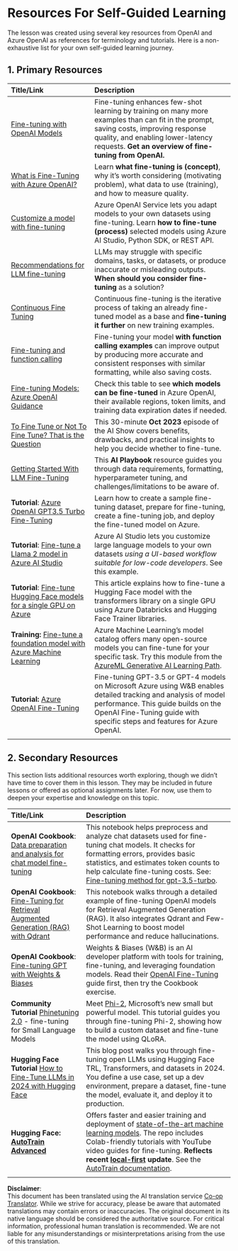 <!--
CO_OP_TRANSLATOR_METADATA:
{
  "original_hash": "c2f423d1402f71ca3869ec135bb77d16",
  "translation_date": "2025-07-09T17:52:42+00:00",
  "source_file": "18-fine-tuning/RESOURCES.md",
  "language_code": "en"
}
-->
# Resources For Self-Guided Learning

The lesson was created using several key resources from OpenAI and Azure OpenAI as references for terminology and tutorials. Here is a non-exhaustive list for your own self-guided learning journey.

## 1. Primary Resources

| Title/Link                                                                                                                                                                                                                   | Description                                                                                                                                                                                                                                                                                                                   |
| :--------------------------------------------------------------------------------------------------------------------------------------------------------------------------------------------------------------------------- | :---------------------------------------------------------------------------------------------------------------------------------------------------------------------------------------------------------------------------------------------------------------------------------------------------------------------------- |
| [Fine-tuning with OpenAI Models](https://platform.openai.com/docs/guides/fine-tuning?WT.mc_id=academic-105485-koreyst)                                                                                                       | Fine-tuning enhances few-shot learning by training on many more examples than can fit in the prompt, saving costs, improving response quality, and enabling lower-latency requests. **Get an overview of fine-tuning from OpenAI.**                                                                                    |
| [What is Fine-Tuning with Azure OpenAI?](https://learn.microsoft.com/azure/ai-services/openai/concepts/fine-tuning-considerations#what-is-fine-tuning-with-azure-openai?WT.mc_id=academic-105485-koreyst)                   | Learn **what fine-tuning is (concept)**, why it’s worth considering (motivating problem), what data to use (training), and how to measure quality.                                                                                                                                                                           |
| [Customize a model with fine-tuning](https://learn.microsoft.com/azure/ai-services/openai/how-to/fine-tuning?tabs=turbo%2Cpython&pivots=programming-language-studio#continuous-fine-tuning?WT.mc_id=academic-105485-koreyst) | Azure OpenAI Service lets you adapt models to your own datasets using fine-tuning. Learn **how to fine-tune (process)** selected models using Azure AI Studio, Python SDK, or REST API.                                                                                                                                |
| [Recommendations for LLM fine-tuning](https://learn.microsoft.com/ai/playbook/technology-guidance/generative-ai/working-with-llms/fine-tuning-recommend?WT.mc_id=academic-105485-koreyst)                                    | LLMs may struggle with specific domains, tasks, or datasets, or produce inaccurate or misleading outputs. **When should you consider fine-tuning** as a solution?                                                                                                                                  |
| [Continuous Fine Tuning](https://learn.microsoft.com/azure/ai-services/openai/how-to/fine-tuning?tabs=turbo%2Cpython&pivots=programming-language-studio#continuous-fine-tuning?WT.mc_id=academic-105485-koreyst)             | Continuous fine-tuning is the iterative process of taking an already fine-tuned model as a base and **fine-tuning it further** on new training examples.                                                                                                                                                     |
| [Fine-tuning and function calling](https://learn.microsoft.com/azure/ai-services/openai/how-to/fine-tuning-functions?WT.mc_id=academic-105485-koreyst)                                                                       | Fine-tuning your model **with function calling examples** can improve output by producing more accurate and consistent responses with similar formatting, while also saving costs.                                                                                                                                        |
| [Fine-tuning Models: Azure OpenAI Guidance](https://learn.microsoft.com/azure/ai-services/openai/concepts/models#fine-tuning-models?WT.mc_id=academic-105485-koreyst)                                                        | Check this table to see **which models can be fine-tuned** in Azure OpenAI, their available regions, token limits, and training data expiration dates if needed.                                                                                                                            |
| [To Fine Tune or Not To Fine Tune? That is the Question](https://learn.microsoft.com/shows/ai-show/to-fine-tune-or-not-fine-tune-that-is-the-question?WT.mc_id=academic-105485-koreyst)                                      | This 30-minute **Oct 2023** episode of the AI Show covers benefits, drawbacks, and practical insights to help you decide whether to fine-tune.                                                                                                                                                                                        |
| [Getting Started With LLM Fine-Tuning](https://learn.microsoft.com/ai/playbook/technology-guidance/generative-ai/working-with-llms/fine-tuning-recommend?WT.mc_id=academic-105485-koreyst)                                             | This **AI Playbook** resource guides you through data requirements, formatting, hyperparameter tuning, and challenges/limitations to be aware of.                                                                                                                                                                         |
| **Tutorial**: [Azure OpenAI GPT3.5 Turbo Fine-Tuning](https://learn.microsoft.com/azure/ai-services/openai/tutorials/fine-tune?tabs=python%2Ccommand-line?WT.mc_id=academic-105485-koreyst)                                  | Learn how to create a sample fine-tuning dataset, prepare for fine-tuning, create a fine-tuning job, and deploy the fine-tuned model on Azure.                                                                                                                                                                                    |
| **Tutorial**: [Fine-tune a Llama 2 model in Azure AI Studio](https://learn.microsoft.com/azure/ai-studio/how-to/fine-tune-model-llama?WT.mc_id=academic-105485-koreyst)                                                      | Azure AI Studio lets you customize large language models to your own datasets _using a UI-based workflow suitable for low-code developers_. See this example.                                                                                                                                                               |
| **Tutorial**: [Fine-tune Hugging Face models for a single GPU on Azure](https://learn.microsoft.com/azure/databricks/machine-learning/train-model/huggingface/fine-tune-model?WT.mc_id=academic-105485-koreyst)               | This article explains how to fine-tune a Hugging Face model with the transformers library on a single GPU using Azure Databricks and Hugging Face Trainer libraries.                                                                                                                                                |
| **Training:** [Fine-tune a foundation model with Azure Machine Learning](https://learn.microsoft.com/training/modules/finetune-foundation-model-with-azure-machine-learning/?WT.mc_id=academic-105485-koreyst)         | Azure Machine Learning’s model catalog offers many open-source models you can fine-tune for your specific task. Try this module from the [AzureML Generative AI Learning Path](https://learn.microsoft.com/training/paths/work-with-generative-models-azure-machine-learning/?WT.mc_id=academic-105485-koreyst). |
| **Tutorial:** [Azure OpenAI Fine-Tuning](https://docs.wandb.ai/guides/integrations/azure-openai-fine-tuning?WT.mc_id=academic-105485-koreyst)                                                                                | Fine-tuning GPT-3.5 or GPT-4 models on Microsoft Azure using W&B enables detailed tracking and analysis of model performance. This guide builds on the OpenAI Fine-Tuning guide with specific steps and features for Azure OpenAI.                                                                         |
|                                                                                                                                                                                                                              |                                                                                                                                                                                                                                                                                                                               |

## 2. Secondary Resources

This section lists additional resources worth exploring, though we didn’t have time to cover them in this lesson. They may be included in future lessons or offered as optional assignments later. For now, use them to deepen your expertise and knowledge on this topic.

| Title/Link                                                                                                                                                                                                            | Description                                                                                                                                                                                                                                                                                                                                                                                                                                                                                                                 |
| :-------------------------------------------------------------------------------------------------------------------------------------------------------------------------------------------------------------------- | :-------------------------------------------------------------------------------------------------------------------------------------------------------------------------------------------------------------------------------------------------------------------------------------------------------------------------------------------------------------------------------------------------------------------------------------------------------------------------------------------------------------------------- |
| **OpenAI Cookbook**: [Data preparation and analysis for chat model fine-tuning](https://cookbook.openai.com/examples/chat_finetuning_data_prep?WT.mc_id=academic-105485-koreyst)                                      | This notebook helps preprocess and analyze chat datasets used for fine-tuning chat models. It checks for formatting errors, provides basic statistics, and estimates token counts to help calculate fine-tuning costs. See: [Fine-tuning method for gpt-3.5-turbo](https://platform.openai.com/docs/guides/fine-tuning?WT.mc_id=academic-105485-koreyst).                                                                                                                                                                   |
| **OpenAI Cookbook**: [Fine-Tuning for Retrieval Augmented Generation (RAG) with Qdrant](https://cookbook.openai.com/examples/fine-tuned_qa/ft_retrieval_augmented_generation_qdrant?WT.mc_id=academic-105485-koreyst) | This notebook walks through a detailed example of fine-tuning OpenAI models for Retrieval Augmented Generation (RAG). It also integrates Qdrant and Few-Shot Learning to boost model performance and reduce hallucinations.                                                                                                                                                                                                                                                                |
| **OpenAI Cookbook**: [Fine-tuning GPT with Weights & Biases](https://cookbook.openai.com/examples/third_party/gpt_finetuning_with_wandb?WT.mc_id=academic-105485-koreyst)                                             | Weights & Biases (W&B) is an AI developer platform with tools for training, fine-tuning, and leveraging foundation models. Read their [OpenAI Fine-Tuning](https://docs.wandb.ai/guides/integrations/openai-fine-tuning/?WT.mc_id=academic-105485-koreyst) guide first, then try the Cookbook exercise.                                                                                                                                                                                                                  |
| **Community Tutorial** [Phinetuning 2.0](https://huggingface.co/blog/g-ronimo/phinetuning?WT.mc_id=academic-105485-koreyst) - fine-tuning for Small Language Models                                                   | Meet [Phi-2](https://www.microsoft.com/research/blog/phi-2-the-surprising-power-of-small-language-models/?WT.mc_id=academic-105485-koreyst), Microsoft’s new small but powerful model. This tutorial guides you through fine-tuning Phi-2, showing how to build a custom dataset and fine-tune the model using QLoRA.                                                                                                                                                                       |
| **Hugging Face Tutorial** [How to Fine-Tune LLMs in 2024 with Hugging Face](https://www.philschmid.de/fine-tune-llms-in-2024-with-trl?WT.mc_id=academic-105485-koreyst)                                               | This blog post walks you through fine-tuning open LLMs using Hugging Face TRL, Transformers, and datasets in 2024. You define a use case, set up a dev environment, prepare a dataset, fine-tune the model, evaluate it, and deploy it to production.                                                                                                                                                                                                                                                                |
| **Hugging Face: [AutoTrain Advanced](https://github.com/huggingface/autotrain-advanced?WT.mc_id=academic-105485-koreyst)**                                                                                            | Offers faster and easier training and deployment of [state-of-the-art machine learning models](https://twitter.com/abhi1thakur/status/1755167674894557291?WT.mc_id=academic-105485-koreyst). The repo includes Colab-friendly tutorials with YouTube video guides for fine-tuning. **Reflects recent [local-first](https://twitter.com/abhi1thakur/status/1750828141805777057?WT.mc_id=academic-105485-koreyst) update**. See the [AutoTrain documentation](https://huggingface.co/autotrain?WT.mc_id=academic-105485-koreyst). |
|                                                                                                                                                                                                                       |                                                                                                                                                                                                                                                                                                                                                                                                                                                                                                                             |

**Disclaimer**:  
This document has been translated using the AI translation service [Co-op Translator](https://github.com/Azure/co-op-translator). While we strive for accuracy, please be aware that automated translations may contain errors or inaccuracies. The original document in its native language should be considered the authoritative source. For critical information, professional human translation is recommended. We are not liable for any misunderstandings or misinterpretations arising from the use of this translation.